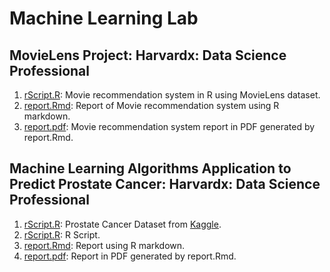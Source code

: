 # Machine Learning Lab

## MovieLens Project: Harvardx: Data Science Professional
1. [rScript.R](movielens/rScript.R): Movie recommendation system in R using MovieLens dataset.
2. [report.Rmd](movielens/report.Rmd): Report of Movie recommendation system using R markdown.
3. [report.pdf](movielens/report.pdf): Movie recommendation system report in PDF generated by report.Rmd.

## Machine Learning Algorithms Application to Predict Prostate Cancer: Harvardx: Data Science Professional
1. [rScript.R](prostateCancer/Prostate_Cancer.csv): Prostate Cancer Dataset from [Kaggle](https://kaggle.com).
2. [rScript.R](movielens/rScript.R): R Script.
3. [report.Rmd](movielens/report.Rmd): Report using R markdown.
4. [report.pdf](movielens/report.pdf): Report in PDF generated by report.Rmd.
